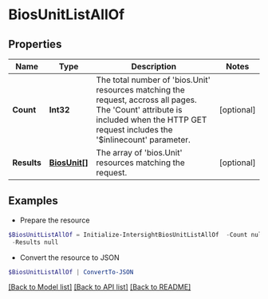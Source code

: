 # BiosUnitListAllOf
## Properties

Name | Type | Description | Notes
------------ | ------------- | ------------- | -------------
**Count** | **Int32** | The total number of &#39;bios.Unit&#39; resources matching the request, accross all pages. The &#39;Count&#39; attribute is included when the HTTP GET request includes the &#39;$inlinecount&#39; parameter. | [optional] 
**Results** | [**BiosUnit[]**](BiosUnit.md) | The array of &#39;bios.Unit&#39; resources matching the request. | [optional] 

## Examples

- Prepare the resource
```powershell
$BiosUnitListAllOf = Initialize-IntersightBiosUnitListAllOf  -Count null `
 -Results null
```

- Convert the resource to JSON
```powershell
$BiosUnitListAllOf | ConvertTo-JSON
```

[[Back to Model list]](../README.md#documentation-for-models) [[Back to API list]](../README.md#documentation-for-api-endpoints) [[Back to README]](../README.md)

